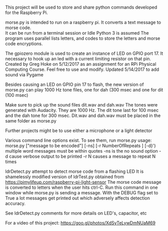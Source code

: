 This project will be used to store and share python commands developed for the
Raspberry Pi. 

morse.py is intended to run on a raspberry pi.
It converts a text message to morse code.  
It can be run from a terminal session or Idle
Python 3 is assumed
The program uses parallel lists letters, and codes to store the letters and
morse code encryptions.

The gpiozero module is used to create an instance of LED on GPIO port 17.
It necessary to hook up an led with a current limiting resistor on that pin.
Created by Greg Hoke on 5/12/2017 as an assignment for an RPi 
Physical Computing Course. Feel free to use and modify.
Updated 5/14/2017 to add sound via Pygame

Besides causing an LED on GPIO pin 17 to flash, the new version of morse.py can
play 1000 Hz tone files, one for dah (300 msec and one for dit (100 msec)

Make sure to pick up the sound files dit.wav and dah.wav
The tones were generated with Audacity. They are 1000 Hz.
The dit tone last for 100 msec and the dah tone for 300 msec.
Dit.wav and dah.wav must be placed in the same folder as morse.py

Further projects might be to use either a microphone or a light detector 

Various command line options exist. To see them, run morse.py
usage: morse.py ["message to be encoded"] [-ns] [-r NumberOfRepeats ] [-d}')
multiple word messages must be within quotes
-ns is the no sound option
-d cause verbose output to be printed
-r N causes a message to repeat N times

ldrDetect.py attempt to detect morse code from a flashing LED
It is  shamelessly modified version of ldrTest.py obtained from
https://pimylifeup.com/raspberry-pi-light-sensor
The morse code message is converted to letters when the
user hits ctrl-C. Run this command in one window while
morse.py is sending a message.
With the DEBUG flag set to True a lot messages get printed
out which adversely affects detection accuracy.

See ldrDetect.py comments for more details on LED's, capacitor, etc

For a video of this project: https://goo.gl/photos/XdSyTeLywDmNUaM69

